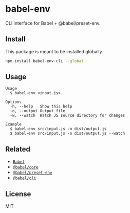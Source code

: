 # babel-env

CLI interface for Babel + @babel/preset-env.

## Install

This package is meant to be installed globally.

```sh
npm install babel-env-cli --global
```

## Usage

```
Usage
  $ babel-env <input.js>

Options
  -h, --help   Show this help
  -o, --output Output file
  -w, --watch  Watch JS source directory for changes

Example
  $ babel-env src/input.js -o dist/output.js
  $ babel-env src/input.js -o dist/output.js --watch
```

## Related

- [`Babel`](https://babeljs.io/)
- [`@babel/core`](https://babeljs.io/docs/en/babel-core)
- [`@babel/preset-env`](https://babeljs.io/docs/en/babel-preset-env)
- [`@babel/cli`](https://babeljs.io/docs/en/babel-cli)

## License

MIT
